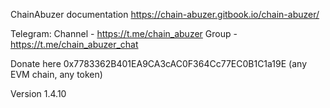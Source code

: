 ChainAbuzer documentation
https://chain-abuzer.gitbook.io/chain-abuzer/

Telegram:
Channel - https://t.me/chain_abuzer
Group - https://t.me/chain_abuzer_chat 

Donate here 0x7783362B401EA9CA3cAC0F364Cc77EC0B1C1a19E (any EVM chain, any token)

Version 1.4.10